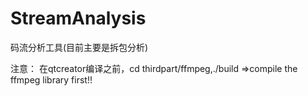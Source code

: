StreamAnalysis
==============

码流分析工具(目前主要是拆包分析)

注意：
在qtcreator编译之前，cd thirdpart/ffmpeg,./build =>compile the ffmpeg library first!!
